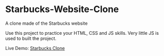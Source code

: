 # Starbucks-Website-Clone

<p>A clone made of the Starbucks website</p>
<p>Use this project to practice your HTML, CSS and JS skills. Very little JS is used to built the project.</p>
<div>
<span>Live Demo: </span>
<a href="https://starbucksaq.netlify.app/">Starbucks Clone</a>
</div>
